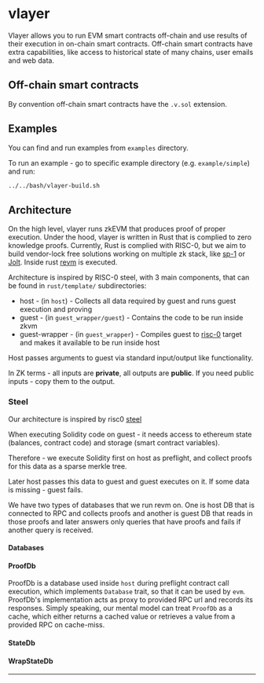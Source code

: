 # vlayer


Vlayer allows you to run EVM smart contracts off-chain and use results of their execution in on-chain smart contracts. Off-chain smart contracts have extra capabilities, like access to historical state of many chains, user emails and web data.

## Off-chain smart contracts

By convention off-chain smart contracts have the `.v.sol` extension.

## Examples 
You can find and run examples from `examples` directory.

To run an example - go to specific example directory (e.g. `example/simple`) and run:
```sh
../../bash/vlayer-build.sh
```


## Architecture
On the high level, vlayer runs zkEVM that produces proof of proper execution. Under the hood, vlayer is written in Rust that is complied to zero knowledge proofs. Currently, Rust is complied with RISC-0, but we aim to build vendor-lock free solutions working on multiple zk stack, like [sp-1](https://github.com/succinctlabs/sp1) or [Jolt](https://github.com/a16z/jolt). Inside rust [revm](https://github.com/bluealloy/revm) is executed. 

Architecture is inspired by RISC-0 steel, with 3 main components, that can be found in `rust/template/` subdirectories:
- host - (in `host`) - Collects all data required by guest and runs guest execution and proving
- guest - (in `guest_wrapper/guest`) - Contains the code to be run inside zkvm
- guest-wrapper - (in `guest_wrapper`) - Compiles guest to [risc-0](https://doc.rust-lang.org/rustc/platform-support/riscv32im-risc0-zkvm-elf.html) target and makes it available to be run inside host

Host passes arguments to guest via standard input/output like functionality.

In ZK terms - all inputs are **private**, all outputs are **public**. If you need public inputs - copy them to the output.

### Steel

Our architecture is inspired by risc0 [steel](https://github.com/risc0/risc0-ethereum/tree/main/steel)

When executing Solidity code on guest - it needs access to ethereum state (balances, contract code) and storage (smart contract variables).

Therefore - we execute Solidity first on host as preflight, and collect proofs for this data as a sparse merkle tree.

Later host passes this data to guest and guest executes on it. If some data is missing - guest fails.

We have two types of databases that we run revm on. One is host DB that is connected to RPC and collects proofs and another is guest DB that reads in those proofs and later answers only queries that have proofs and fails if another query is received.

#### Databases

#### ProofDb

ProofDb is a database used inside `host` during preflight contract call execution, which implements `Database` trait, so that it can be used by `evm`. ProofDb's implementation acts as proxy to provided RPC url and records its responses. Simply speaking, our mental model can treat `ProofDb` as a cache, which either returns a cached value or retrieves a value from a provided RPC on cache-miss.


#### StateDb


#### WrapStateDb

****
